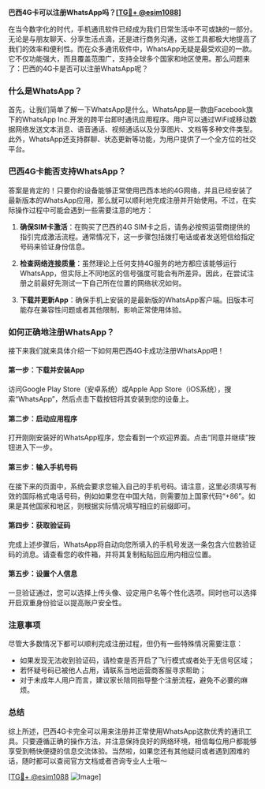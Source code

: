 **巴西4G卡可以注册WhatsApp吗？[[TG💪+ @esim1088](https://t.me/s/esim1088)]**

在当今数字化的时代，手机通讯软件已经成为我们日常生活中不可或缺的一部分。无论是与朋友聊天、分享生活点滴，还是进行商务沟通，这些工具都极大地提高了我们的效率和便利性。而在众多通讯软件中，WhatsApp无疑是最受欢迎的一款。它不仅功能强大，而且覆盖范围广，支持全球多个国家和地区使用。那么问题来了：巴西的4G卡是否可以注册WhatsApp呢？

### 什么是WhatsApp？

首先，让我们简单了解一下WhatsApp是什么。WhatsApp是一款由Facebook旗下的WhatsApp Inc.开发的跨平台即时通讯应用程序。用户可以通过WiFi或移动数据网络发送文本消息、语音通话、视频通话以及分享图片、文档等多种文件类型。此外，WhatsApp还支持群聊、状态更新等功能，为用户提供了一个全方位的社交平台。

### 巴西4G卡能否支持WhatsApp？

答案是肯定的！只要你的设备能够正常使用巴西本地的4G网络，并且已经安装了最新版本的WhatsApp应用，那么就可以顺利地完成注册并开始使用。不过，在实际操作过程中可能会遇到一些需要注意的地方：

1. **确保SIM卡激活**：在购买了巴西的4G SIM卡之后，请务必按照运营商提供的指引完成激活流程。通常情况下，这一步骤包括拨打电话或者发送短信给指定号码来验证身份信息。

2. **检查网络连接质量**：虽然理论上任何支持4G服务的地方都应该能够运行WhatsApp，但实际上不同地区的信号强度可能会有所差异。因此，在尝试注册之前最好先测试一下自己所在位置的网络状况如何。

3. **下载并更新App**：确保手机上安装的是最新版的WhatsApp客户端。旧版本可能存在兼容性问题或者其他限制，影响正常使用体验。

### 如何正确地注册WhatsApp？

接下来我们就来具体介绍一下如何用巴西4G卡成功注册WhatsApp吧！

#### 第一步：下载并安装App
访问Google Play Store（安卓系统）或Apple App Store（iOS系统），搜索“WhatsApp”，然后点击下载按钮将其安装到您的设备上。

#### 第二步：启动应用程序
打开刚刚安装好的WhatsApp程序，您会看到一个欢迎界面。点击“同意并继续”按钮进入下一步。

#### 第三步：输入手机号码
在接下来的页面中，系统会要求您输入自己的手机号码。请注意，这里必须填写有效的国际格式电话号码，例如如果您在中国大陆，则需要加上国家代码“+86”。如果是其他国家和地区，则根据实际情况填写相应的前缀即可。

#### 第四步：获取验证码
完成上述步骤后，WhatsApp将自动向您所填入的手机号发送一条包含六位数验证码的消息。请查看您的收件箱，并将其复制粘贴回应用内相应位置。

#### 第五步：设置个人信息
一旦验证通过，您可以选择上传头像、设定用户名等个性化选项。同时也可以选择开启双重身份验证以提高账户安全性。

### 注意事项

尽管大多数情况下都可以顺利完成注册过程，但仍有一些特殊情况需要注意：

- 如果发现无法收到验证码，请检查是否开启了飞行模式或者处于无信号区域；
- 若怀疑号码已被他人占用，请联系当地运营商客服寻求帮助；
- 对于未成年人用户而言，建议家长陪同指导整个注册流程，避免不必要的麻烦。

### 总结

综上所述，巴西4G卡完全可以用来注册并正常使用WhatsApp这款优秀的通讯工具。只要遵循正确的操作方法，并注意保持良好的网络环境，相信每位用户都能够享受到畅快便捷的信息交流体验。当然啦，如果您还有其他疑问或者遇到困难的话，随时都可以查阅官方文档或者咨询专业人士哦～

[[TG💪+ @esim1088](https://t.me/s/esim1088) ![Image](https://i.postimg.cc/4NQfJmqS/Snipaste-2025-05-13-00-14-12.png)]
